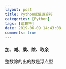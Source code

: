 ```yaml
---
layout: post
title: Python赋值运算符
categories: [Python]
tags: [运算符]
date: 2019-06-09 14:43:08
comments: true
---
```



#### 加、减、乘、除、取余
整数除的出的数是浮点型

